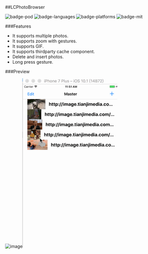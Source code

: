##LCPhotoBrowser 

![badge-pod] ![badge-languages] ![badge-platforms] ![badge-mit]

###Features
 * It supports multiple photos.
 * It supports zoom with gestures.
 * It supports GIF.
 * It supports thirdparty cache component.
 * Delete and insert photos.
 * Long press gesture.
 
###Preview

![image](https://github.com/titman/Pictures-of-the-warehouse/blob/master/LCPhotoBrowser1.gif?raw=false)![image](https://github.com/titman/Pictures-of-the-warehouse/blob/master/LCPhotoBrowser2.gif?raw=false)



[badge-platforms]: https://img.shields.io/badge/platforms-iOS-lightgrey.svg
[badge-pod]: https://img.shields.io/cocoapods/v/LCPhotoBrowser.svg?label=version
[badge-languages]: https://img.shields.io/badge/languages-ObjC-orange.svg
[badge-mit]: https://img.shields.io/badge/license-MIT-blue.svg
